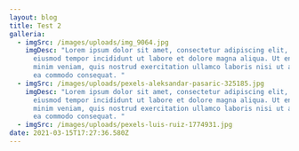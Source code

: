 ```yaml
---
layout: blog
title: Test 2
galleria:
  - imgSrc: /images/uploads/img_9064.jpg
    imgDesc: "Lorem ipsum dolor sit amet, consectetur adipiscing elit, sed do
      eiusmod tempor incididunt ut labore et dolore magna aliqua. Ut enim ad
      minim veniam, quis nostrud exercitation ullamco laboris nisi ut aliquip ex
      ea commodo consequat. "
  - imgSrc: /images/uploads/pexels-aleksandar-pasaric-325185.jpg
    imgDesc: "Lorem ipsum dolor sit amet, consectetur adipiscing elit, sed do
      eiusmod tempor incididunt ut labore et dolore magna aliqua. Ut enim ad
      minim veniam, quis nostrud exercitation ullamco laboris nisi ut aliquip ex
      ea commodo consequat. "
  - imgSrc: /images/uploads/pexels-luis-ruiz-1774931.jpg
date: 2021-03-15T17:27:36.580Z
---
```

